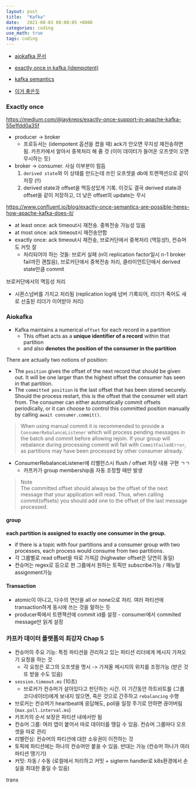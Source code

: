 ```yaml
---
layout: post
title:  "Kafka"
date:   2021-08-03 08:00:05 +0800
categories: coding
use_math: true
tags: coding
---
```


- <a href="https://aiokafka.readthedocs.io/en/stable/consumer.html" target="_blank">aiokafka 문서</a>
- <a href="https://medium.com/@jaykreps/exactly-once-support-in-apache-kafka-55e1fdd0a35f" target="_blank">exactly once in kafka (idempotent)</a>
- <a href="https://kafka.apache.org/documentation/#semantics" target="_blank">kafka semantics</a>

- <a href="https://www.thebookofjoel.com/python-kafka-consumers" target="_blank">이거 좋은듯</a>

### Exactly once
https://medium.com/@jaykreps/exactly-once-support-in-apache-kafka-55e1fdd0a35f
- producer -> broker
    - 프로듀서는 (idempotent 옵션을 켰을 때) ack가 안오면 무지성 재전송하면 됨. 카프카에서 알아서 중복처리 해 줄 것 (이미 데이터가 들어온 오프셋이 오면 무시하는 듯)
- broker -> consumer. 사실 이부분이 힘듬
    1. `derived state`와 이 상태를 만드는데 쓰인 오프셋을 db에 트랜잭션으로 같이 저장 (!!)
    2. derived state과 offset을 멱등성있게 기록. 이것도 결국 derived state과 offset을 같이 저장하고, 더 낮은 offset의 update는 무시


https://www.confluent.io/blog/exactly-once-semantics-are-possible-heres-how-apache-kafka-does-it/
- at least once: ack timeout시 재전송. 중복전송 가능성 있음
- at most once: ack timeout시 재전송안함
- exactly once: ack timeout시 재전송, 브로커단에서 중복처리 (멱등성!), 컨슈머도 커밋 잘
    - 처리되어야 하는 것들: 브로커 실패 (n이 replication factor일시 n-1 broker fail까진 괜찮음), 브로커단에서 중복전송 처리, 클라이언트단에서 derived state만큼 commit

브로커단에서의 멱등성 처리
- 시퀸스넘버를 가지고 처리됨 (replication log에 넘버 기록되어, 리더가 죽어도 새로 선출된 리더가 이어받아 처리)


### Aiokafka

- Kafka maintains a numerical `offset` for each record in a partition
    - This offset acts as a __unique identifier of a record__ within that partition 
    - and also __denotes the position of the consumer in the partition__

There are actually two notions of position:
- The `position` gives the offset of the next record that should be given out. It will be one larger than the highest offset the consumer has seen in that partition. 
- The `committed position` is the last offset that has been stored securely. Should the process restart, this is the offset that the consumer will start from. The consumer can either automatically commit offsets periodically, or it can choose to control this committed position manually by calling `await consumer.commit()`.

> When using manual commit it is recommended to provide a `ConsumerRebalanceListener` which will process pending messages in the batch and commit before allowing rejoin. If your group will rebalance during processing commit will fail with `CommitFailedError`, as partitions may have been processed by other consumer already.`

- ConsumerRebalanceListener에 리밸런스시 flush / offset 저장 내용 구현 ㄱㄱ
    - 카프카가 group membership을 자동 조정할 때만 발생
    
> Note  
The committed offset should always be the offset of the next message that your application will read. Thus, when calling commit(offsets) you should add one to the offset of the last message processed.


#### group
__each partition is assigned to exactly one consumer in the group.__
- if there is a topic with four partitions and a consumer group with two processes, each process would consume from two partitions.
- 각 그룹별로 read offset을 따로 가져감 (highwater offset은 당연히 동일)
- 컨슈머는 regex로 등으로 현 그룹에서 원하는 토픽만 subscribe가능 / 매뉴얼 assignment가능


#### Transaction
- atomic이 아니고, 다수의 연산을 all or none으로 처리. 여러 파티션에 transaction하게 동시에 쓰는 것을 말하는 듯
- producer쪽에서 트랜잭션에 commit id를 설정 - consumer에서 commited message만 읽게 설정


### 카프카 데이터 플랫폼의 최강자 Chap 5
- 컨슈머의 주요 기능: 특정 파티션을 관리하고 있는 파티션 리더에게 메시지 가져오기 요청을 하는 것
    - 각 요청은 로그의 오프셋을 명시 -> 가져올 메시지의 위치를 조정가능 (받은 것 또 받을 수도 있음)
- `session.timeout.ms` (10초)
    - 브로커가 컨슈머가 살아있다고 판단하는 시간. 이 기간동안 하트비트를 (그룹 코디네이터)에게 보내지 않으면, 죽은 것으로 간주하고 `rebalancing` 수행
- 브로커는 컨슈머가 heartbeat에 응답해도, poll을 일정 주기로 안하면 끊어버림 (`max.poll.interval.ms`)
- 카프카의 순서 보장은 파티션 내에서만 됨
- 컨슈머 그룹: 여러 앱이 붙어서 따로 데이터를 땡길 수 있음. 컨슈머 그룹마다 오프셋을 따로 관리
- 리밸런싱: 컨슈머의 파티션에 대한 소유권이 이전하는 것
- 토픽에 파티션에는 하나의 컨슈머만 붙을 수 있음. 반대는 가능 (컨슈머 하나가 여러 파티션 땡기기)
- 커밋: 자동 / 수동 (로컬에서 처리하고 커밋 + sigterm handler로 k8s환경에서 손실을 최대한 줄일 수 있음)


trans
